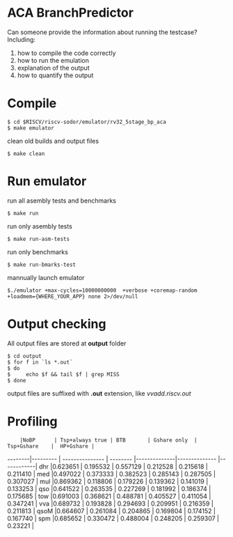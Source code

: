 # ACA BranchPredictor

Can someone provide the information about running the testcase?
Including:

1. how to compile the code correctly
2. how to run the emulation
3. explanation of the output
4. how to quantify the output

# Compile

    $ cd $RISCV/riscv-sodor/emulator/rv32_5stage_bp_aca
    $ make emulator

clean old builds and output files

    $ make clean

# Run emulator

run all asembly tests and benchmarks

    $ make run

run only asembly tests

    $ make run-asm-tests

run only benchmarks

    $ make run-bmarks-test

mannually launch emulator 

    $./emulator +max-cycles=10000000000  +verbose +coremap-random +loadmem={WHERE_YOUR_APP} none 2>/dev/null

# Output checking

All output files are stored at **output** folder

    $ cd output
    $ for f in `ls *.out`
    $ do
    $     echo $f && tail $f | grep MISS
    $ done

output files are suffixed with **.out** extension, like *vvadd.riscv.out*

# Profiling

        |NoBP      | Tsp+always true | BTB       | Gshare only  | Tsp+Gshare    |  HP+Gshare |
--------|--------- | --------------- | --------  |--------------|-------------- |------------|
dhr     |0.623651  | 0.195532        | 0.557129  | 0.212528     |  0.215618     |  0.211410  |
med     |0.497022  | 0.373333        | 0.382523  | 0.285143     |  0.287505     |  0.307027  |
mul     |0.869362  | 0.118806        | 0.179226  | 0.139362     |  0.141019     |  0.133253  |
qso     |0.641522  | 0.263535        | 0.227269  | 0.181992     |  0.186374     |  0.175685  |
tow     |0.691003  | 0.368621        | 0.488781  | 0.405527     |  0.411054     |  0.347241  |
vva     |0.689732  | 0.193828        | 0.294693  | 0.209951     |  0.216359     |  0.211813  |
qsoM	|0.664607  | 0.261084        | 0.204865	 | 0.169804     |  0.174152     |  0.167740  | 
spm	    |0.685652  | 0.330472        | 0.488004	 | 0.248205     |  0.259307     |  0.23221   |     
